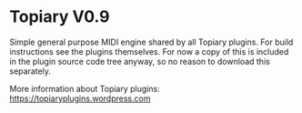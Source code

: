 # Topiary V0.9
Simple general purpose MIDI engine shared by all Topiary plugins.  For build instructions see the plugins themselves.  For now a copy of this is included in the plugin source code tree anyway, so no reason to download this separately.

More information about Topiary plugins: https://topiaryplugins.wordpress.com
